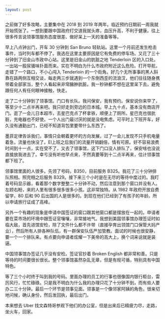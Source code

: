```yaml
---
layout: post
---
```


之前做了好多攻略，主要集中在 2018 到 2019 年两年。临近预约日期前一周我就开始慌张了。一想到要跟中国政府打交道我就头疼，血压升高，不利于健康。往上很多传言说领事馆服务态度很差、做好呆上一天的准备等等。

早上八点钟出门，开车 30 分钟到 San Bruno 轻轨站。这里一个月前还发生枪击事件，当时列车都不停了。我选在这里主要原因是它有免费的停车场。又花了三十分钟到了旧金山市政中心站。这里是旧金山的肮脏之地 Tenderloin 区的入口处。一出站一股尿骚味扑面而来。实在不明白为什么市政府附近这么危险。打开导航，走错了一个路口，不小心闯入 Tenderloin 的一个街角。好几个无所事事的黑人斜靠在路两侧互相交谈，每走两三步就遇到一个东倒西歪的流浪汉，他们往往随身携带着全部家当，整个人看起来非常臃肿肮脏。我一秒钟都不想在这里呆下去，避免跟任何人有任何眼神接触，快走。

走了二十分钟到了领事馆。门口有长队。我问保安，我有预约。保安说你来早了，等至少十二点半再来吧。我只好走到旁边的日本城。早上九十点，基本没有商店开门。逛了一会儿日本超市，去星巴克点了杯拿铁，顺便上了厕所。星巴克也很肮脏，充电器也不好使。一个人出门最讨厌的就是没电焦虑。可平时上下班开车，好久没有通勤出门，已经不知道背包里要带什么东西了。

墨菲定律告诉我们，事情只会朝着更坏的方向发展，过了一会儿发现不只手机电量着急，流量也快没了。El上班之后我们的流量开销翻倍，情有可原。好不容易浪费时间到十一点，实在受不了，又去了领事馆，这下门口没人排队了，保安啥也没说直接放我进去了。幸亏没有听他早点来，不然真要等到十二点半再来，估计领事馆都下班了。

领事馆里面的人很多。先领了号码，B350，目前服务 B325。我花了三十分钟排队照相。照完相之后服务 B329。接下来三个小时是在无尽的等待中度过的。我盯着号码显示器，看着那个数字整整二十分钟不动，然后注意到那个窗口并没有人。左顾右盼，来的人里有很多很多很多小孩。这非常独特。从 1982 年政府开放自费留学，80 后和 90 后出国的人是很多的。到现在他们已经到了有孩子的年龄。所以申请旅行证成了高峰。

另外一个有趣的现象是申请中国签证的窗口跟其他窗口都是摆放在一起的。申请者要在菜市场的环境中跟签证官嚷嚷，非常接地气。我想到美国领事馆办理签证时如临大敌，首先进馆安检，除了文件什么都不许带（直接孕育出领馆门口保管大妈产业），然后所有人排各种队伍，有一群保安队伍严加管教。面试的时候也很安静，要一个一个排队来。有点要向申请者炫耀一下美帝的高大上，换个词来说就是装逼。

中国领事馆办签证几乎没有安检。签证官抄着 Broken English 都非常和善。只是等待的时间要很长很长。整个领事馆虽然杂乱无章，但是有规可循，特别具有中国特色。

等了三个小时终于叫到我的号码。里面办理的员工的行事也很像国内银行柜台，雷厉风行，忙忙碌碌。只是我不明白为什么我的办理只花了十分钟不到，而有些人要办二三十分钟。最后一个环节是领事见面。领事是一个像邻家阿姨的角色，很亲切地问候，确认身份，然后发回执，最后出门。

本来想去 Uber 找文森特哥参观下他们的办公室，但是出来后已精疲力尽，走路，坐火车，回家。
